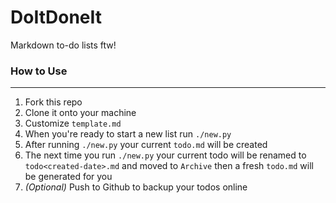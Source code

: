 DoItDoneIt
==========

Markdown to-do lists ftw!


### How to Use
-------------------------
1. Fork this repo
2. Clone it onto your machine
3. Customize `template.md` 
4. When you're ready to start a new list run `./new.py`
5. After running `./new.py` your current `todo.md` will be created
6. The next time you run `./new.py` your current todo will be renamed to `todo<created-date>.md` and moved to `Archive` then a fresh `todo.md` will be generated for you
7. *(Optional)* Push to Github to backup your todos online
